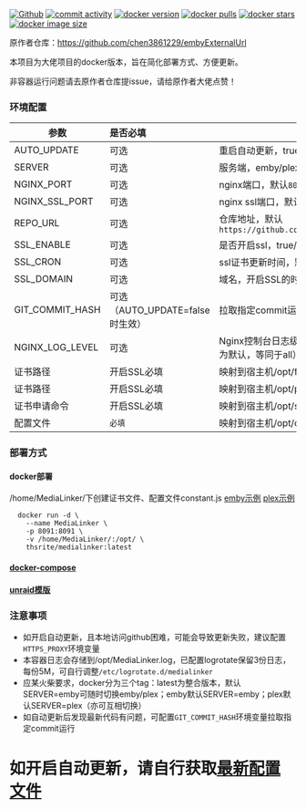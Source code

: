 [![Github][Github-image]][Github-url]
[![commit activity][commit-activity-image]][commit-activity-url]
[![docker version][docker-version-image]][docker-version-url]
[![docker pulls][docker-pulls-image]][docker-pulls-url]
[![docker stars][docker-stars-image]][docker-stars-url]
[![docker image size][docker-image-size-image]][docker-image-size-url]

[Github-image]: https://img.shields.io/static/v1?label=Github&message=MediaLinker&color=brightgreen
[Github-url]: https://github.com/thsrite/MediaLinker
[commit-activity-image]: https://img.shields.io/github/commit-activity/m/thsrite/MediaLinker
[commit-activity-url]: https://github.com/thsrite/MediaLinker
[docker-version-image]: https://img.shields.io/docker/v/thsrite/medialinker?style=flat
[docker-version-url]: https://hub.docker.com/r/thsrite/medialinker/tags?page=1&ordering=last_updated
[docker-pulls-image]: https://img.shields.io/docker/pulls/thsrite/medialinker?style=flat
[docker-pulls-url]: https://hub.docker.com/r/thsrite/medialinker
[docker-stars-image]: https://img.shields.io/docker/stars/thsrite/medialinker?style=flat
[docker-stars-url]: https://hub.docker.com/r/thsrite/medialinker
[docker-image-size-image]: https://img.shields.io/docker/image-size/thsrite/medialinker?style=flat
[docker-image-size-url]: https://hub.docker.com/r/thsrite/medialinker

原作者仓库：https://github.com/chen3861229/embyExternalUrl 

本项目为大佬项目的docker版本，旨在简化部署方式、方便更新。

非容器运行问题请去原作者仓库提issue，请给原作者大佬点赞！

### 环境配置
| 参数              | 是否必填                     | 说明                                                                                                 |
|-----------------|:-------------------------|----------------------------------------------------------------------------------------------------|
| AUTO_UPDATE     | 可选                       | 重启自动更新，true/false，默认`false`                                                                        |
| SERVER          | 可选                       | 服务端，emby/plex，默认`emby`                                                                             |
| NGINX_PORT      | 可选                       | nginx端口，默认`8091`                                                                                   |
| NGINX_SSL_PORT  | 可选                       | nginx ssl端口，默认`8095`                                                                               |
| REPO_URL        | 可选                       | 仓库地址，默认`https://github.com/chen3861229/embyExternalUrl`                                            |
| SSL_ENABLE      | 可选                       | 是否开启ssl，true/false，默认`false`                                                                       |
| SSL_CRON        | 可选                       | ssl证书更新时间，默认每2小时执行一次                                                                               |
| SSL_DOMAIN      | 可选                       | 域名，开启SSL的时候必填                                                                                      |
| GIT_COMMIT_HASH | 可选（AUTO_UPDATE=false时生效） | 拉取指定commit运行                                                                                       |
| NGINX_LOG_LEVEL | 可选                       | Nginx控制台日志级别，error/access/all或者空（空为默认，等同于all）                                                      |
| 证书路径            | 开启SSL必填                  | 映射到宿主机/opt/fullchain.pem                                                                           |
| 证书路径            | 开启SSL必填                  | 映射到宿主机/opt/privkey.pem                                                                             |
| 证书申请命令          | 开启SSL必填                  | 映射到宿主机/opt/ssl [ssl示例](config%2Fssl)                                                               |
| 配置文件            | `必填`                     | 映射到宿主机/opt/constant.js [emby示例](config%2Femby%2Fconstant.js) [plex示例](config%2Fplex%2Fconstant.js) |

### 部署方式

#### docker部署
/home/MediaLinker/下创建证书文件、配置文件constant.js [emby示例](config%2Femby%2Fconstant.js) [plex示例](config%2Fplex%2Fconstant.js)

```
  docker run -d \
    --name MediaLinker \
    -p 8091:8091 \
    -v /home/MediaLinker/:/opt/ \
    thsrite/medialinker:latest
```

#### [docker-compose](deploy/docker-compose.yml)

#### [unraid模版](deploy/my-MediaLinker.xml)

### 注意事项

- 如开启自动更新，且本地访问github困难，可能会导致更新失败，建议配置`HTTPS_PROXY`环境变量
- 本容器日志会存储到/opt/MediaLinker.log，已配置logrotate保留3份日志，每份5M，可自行调整`/etc/logrotate.d/medialinker`
- 应某火柴要求，docker分为三个tag：latest为整合版本，默认SERVER=emby可随时切换emby/plex；emby默认SERVER=emby；plex默认SERVER=plex（亦可互相切换）
- 如自动更新后发现最新代码有问题，可配置`GIT_COMMIT_HASH`环境变量拉取指定commit运行
# 如开启自动更新，请自行获取[最新配置文件](https://github.com/chen3861229/embyExternalUrl/blob/main/emby2Alist/nginx/conf.d/exampleConfig/constant-all.js)
